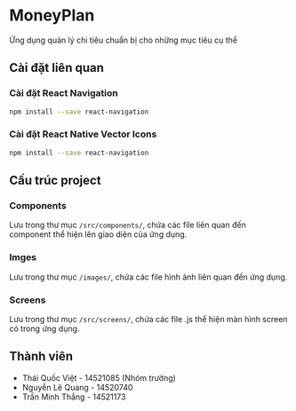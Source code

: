 # MoneyPlan
Ứng dụng quản lý chi tiêu chuẩn bị cho những mục tiêu cụ thể
## Cài đặt liên quan
### Cài đặt React Navigation
```bash
npm install --save react-navigation
 ```
### Cài đặt React Native Vector Icons
```bash
npm install --save react-navigation
 ```
## Cấu trúc project
### Components
Lưu trong thư mục ```/src/components/```, chứa các file liên quan đến component thể hiện lên giao diện của ứng dụng.
### Imges
Lưu trong thư mục ```/images/```, chứa các file hình ảnh liên quan đến ứng dụng.
### Screens
Lưu trong thư mục ```/src/screens/```, chứa các file .js thể hiện màn hình screen có trong ứng dụng.
## Thành viên
* Thái Quốc Việt - 14521085 (Nhóm trưởng)
* Nguyễn Lê Quang - 14520740
* Trần Minh Thắng - 14521173
